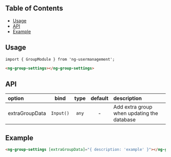 ## Table of Contents
- [Usage](#usage)
- [API](#api)
- [Example](#example)

<a name="usage"/>

## Usage
`import { GroupModule } from 'ng-usermanagement';`

```html
<ng-group-settings></ng-group-settings>
```

<a name="api"/>

## API
| option | bind  |  type  |   default    | description  |
|:---------------------|:------:|:------:|:------------:|:-------------------------------------------------------------------------------------------------|
| extraGroupData            | `Input()`  | `any` | - | Add extra group when updating the database

<a name="example"/>

## Example
```html
<ng-group-settings [extraGroupData]="{ description: 'example' }"></ng-group-settings>
```